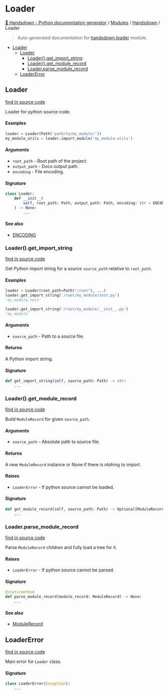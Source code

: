 # Loader

[🙌 Handsdown - Python documentation generator](../README.md#-handsdown---python-documentation-generator) /
[Modules](../MODULES.md#modules) /
[Handsdown](index.md#handsdown) /
Loader

> Auto-generated documentation for [handsdown.loader](https://github.com/vemel/handsdown/blob/main/handsdown/loader.py) module.

- [Loader](#loader)
  - [Loader](#loader-1)
    - [Loader().get_import_string](#loader()get_import_string)
    - [Loader().get_module_record](#loader()get_module_record)
    - [Loader.parse_module_record](#loaderparse_module_record)
  - [LoaderError](#loadererror)

## Loader

[find in source code](https://github.com/vemel/handsdown/blob/main/handsdown/loader.py#L22)

Loader for python source code.

#### Examples

```python
loader = Loader(Path('path/to/my_module/'))
my_module_utils = loader.import_module('my_module.utils')
```

#### Arguments

- `root_path` - Root path of the project.
- `output_path` - Docs output path.
- `encoding` - File encoding.

#### Signature

```python
class Loader:
    def __init__(
        self, root_path: Path, output_path: Path, encoding: str = ENCODING
    ) -> None:
        ...
```

#### See also

- [ENCODING](settings.md#encoding)

### Loader().get_import_string

[find in source code](https://github.com/vemel/handsdown/blob/main/handsdown/loader.py#L130)

Get Python import string for a source `source_path` relative to `root_path`.

#### Examples

```python
loader = Loader(root_path=Path("/root"), ...)
loader.get_import_string('/root/my_module/test.py')
'my_module.test'

loader.get_import_string('/root/my_module/__init__.py')
'my_module'
```

#### Arguments

- `source_path` - Path to a source file.

#### Returns

A Python import string.

#### Signature

```python
def get_import_string(self, source_path: Path) -> str:
    ...
```

### Loader().get_module_record

[find in source code](https://github.com/vemel/handsdown/blob/main/handsdown/loader.py#L64)

Build `ModuleRecord` for given `source_path`.

#### Arguments

- `source_path` - Absolute path to source file.

#### Returns

A new `ModuleRecord` instance or None if there is ntohing to import.

#### Raises

- `LoaderError` - If python source cannot be loaded.

#### Signature

```python
def get_module_record(self, source_path: Path) -> Optional[ModuleRecord]:
    ...
```

### Loader.parse_module_record

[find in source code](https://github.com/vemel/handsdown/blob/main/handsdown/loader.py#L115)

Parse `ModuleRecord` children and fully load a tree for it.

#### Raises

- `LoaderError` - If python source cannot be parsed.

#### Signature

```python
@staticmethod
def parse_module_record(module_record: ModuleRecord) -> None:
    ...
```

#### See also

- [ModuleRecord](ast_parser/node_records/module_record.md#modulerecord)



## LoaderError

[find in source code](https://github.com/vemel/handsdown/blob/main/handsdown/loader.py#L16)

Main error for `Loader` class.

#### Signature

```python
class LoaderError(Exception):
    ...
```


